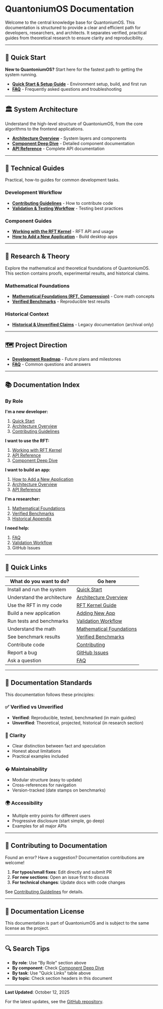 # QuantoniumOS Documentation

Welcome to the central knowledge base for QuantoniumOS. This documentation is structured to provide a clear and efficient path for developers, researchers, and architects. It separates verified, practical guides from theoretical research to ensure clarity and reproducibility.

---

## 🚀 Quick Start

**New to QuantoniumOS?** Start here for the fastest path to getting the system running.

- **[Quick Start & Setup Guide](./onboarding/QUICK_START.md)** - Environment setup, build, and first run
- **[FAQ](./FAQ.md)** - Frequently asked questions and troubleshooting

---

## 🏛️ System Architecture

Understand the high-level structure of QuantoniumOS, from the core algorithms to the frontend applications.

- **[Architecture Overview](./technical/ARCHITECTURE_OVERVIEW.md)** - System layers and components
- **[Component Deep Dive](./technical/COMPONENT_DEEP_DIVE.md)** - Detailed component documentation
- **[API Reference](./technical/API_REFERENCE.md)** - Complete API documentation

---

## 📖 Technical Guides

Practical, how-to guides for common development tasks.

### Development Workflow
- **[Contributing Guidelines](./technical/guides/CONTRIBUTING.md)** - How to contribute code
- **[Validation & Testing Workflow](./technical/guides/VALIDATION_WORKFLOW.md)** - Testing best practices

### Component Guides
- **[Working with the RFT Kernel](./technical/guides/WORKING_WITH_RFT_KERNEL.md)** - RFT API and usage
- **[How to Add a New Application](./technical/guides/ADDING_NEW_APP.md)** - Build desktop apps

---

## 🔬 Research & Theory

Explore the mathematical and theoretical foundations of QuantoniumOS. This section contains proofs, experimental results, and historical claims.

### Mathematical Foundations
- **[Mathematical Foundations (RFT, Compression)](./research/MATHEMATICAL_FOUNDATIONS.md)** - Core math concepts
- **[Verified Benchmarks](./research/benchmarks/VERIFIED_BENCHMARKS.md)** - Reproducible test results

### Historical Context
- **[Historical & Unverified Claims](./research/HISTORICAL_APPENDIX.md)** - Legacy documentation (archival only)

---

## 🗺️ Project Direction

- **[Development Roadmap](./ROADMAP.md)** - Future plans and milestones
- **[FAQ](./FAQ.md)** - Common questions and answers

---

## 📚 Documentation Index

### By Role

**I'm a new developer:**
1. [Quick Start](./onboarding/QUICK_START.md)
2. [Architecture Overview](./technical/ARCHITECTURE_OVERVIEW.md)
3. [Contributing Guidelines](./technical/guides/CONTRIBUTING.md)

**I want to use the RFT:**
1. [Working with RFT Kernel](./technical/guides/WORKING_WITH_RFT_KERNEL.md)
2. [API Reference](./technical/API_REFERENCE.md)
3. [Component Deep Dive](./technical/COMPONENT_DEEP_DIVE.md)

**I want to build an app:**
1. [How to Add a New Application](./technical/guides/ADDING_NEW_APP.md)
2. [Architecture Overview](./technical/ARCHITECTURE_OVERVIEW.md)
3. [API Reference](./technical/API_REFERENCE.md)

**I'm a researcher:**
1. [Mathematical Foundations](./research/MATHEMATICAL_FOUNDATIONS.md)
2. [Verified Benchmarks](./research/benchmarks/VERIFIED_BENCHMARKS.md)
3. [Historical Appendix](./research/HISTORICAL_APPENDIX.md)

**I need help:**
1. [FAQ](./FAQ.md)
2. [Validation Workflow](./technical/guides/VALIDATION_WORKFLOW.md)
3. GitHub Issues

---

## 🎯 Quick Links

| What do you want to do? | Go here |
|-------------------------|---------|
| Install and run the system | [Quick Start](./onboarding/QUICK_START.md) |
| Understand the architecture | [Architecture Overview](./technical/ARCHITECTURE_OVERVIEW.md) |
| Use the RFT in my code | [RFT Kernel Guide](./technical/guides/WORKING_WITH_RFT_KERNEL.md) |
| Build a new application | [Adding New App](./technical/guides/ADDING_NEW_APP.md) |
| Run tests and benchmarks | [Validation Workflow](./technical/guides/VALIDATION_WORKFLOW.md) |
| Understand the math | [Mathematical Foundations](./research/MATHEMATICAL_FOUNDATIONS.md) |
| See benchmark results | [Verified Benchmarks](./research/benchmarks/VERIFIED_BENCHMARKS.md) |
| Contribute code | [Contributing](./technical/guides/CONTRIBUTING.md) |
| Report a bug | [GitHub Issues](https://github.com/mandcony/quantoniumos/issues) |
| Ask a question | [FAQ](./FAQ.md) |

---

## 📖 Documentation Standards

This documentation follows these principles:

### ✅ Verified vs Unverified
- **Verified**: Reproducible, tested, benchmarked (in main guides)
- **Unverified**: Theoretical, projected, historical (in research section)

### 🎯 Clarity
- Clear distinction between fact and speculation
- Honest about limitations
- Practical examples included

### � Maintainability
- Modular structure (easy to update)
- Cross-references for navigation
- Version-tracked (date stamps on benchmarks)

### 🌍 Accessibility
- Multiple entry points for different users
- Progressive disclosure (start simple, go deep)
- Examples for all major APIs

---

## 🤝 Contributing to Documentation

Found an error? Have a suggestion? Documentation contributions are welcome!

1. **For typos/small fixes**: Edit directly and submit PR
2. **For new sections**: Open an issue first to discuss
3. **For technical changes**: Update docs with code changes

See [Contributing Guidelines](./technical/guides/CONTRIBUTING.md) for details.

---

## 📜 Documentation License

This documentation is part of QuantoniumOS and is subject to the same license as the project.

---

## 🔍 Search Tips

- **By role**: Use "By Role" section above
- **By component**: Check [Component Deep Dive](./technical/COMPONENT_DEEP_DIVE.md)
- **By task**: Use "Quick Links" table above
- **By topic**: Check section headers in this document

---

**Last Updated**: October 12, 2025

For the latest updates, see the [GitHub repository](https://github.com/mandcony/quantoniumos).
